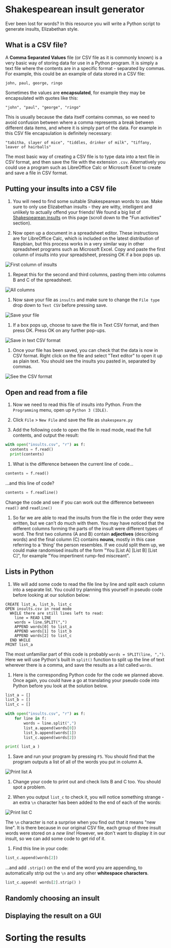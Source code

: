 # Shakespearean insult generator

Ever been lost for words? In this resource you will write a Python script to generate insults, Elizabethan style.

## What is a CSV file?

A **Comma Separated Values** file (or CSV file as it is commonly known) is a very basic way of storing data for use in a Python program. It is simply a text file where the contents are in a specific format - separated by commas. For example, this could be an example of data stored in a CSV file:

```CSV
john, paul, george, ringo
```

Sometimes the values are **encapsulated**, for example they may be encapsulated with quotes like this:

```CSV
"john", "paul", "george", "ringo"
```

This is usually because the data itself contains commas, so we need to avoid confusion between where a comma represents a break between different data items, and where it is simply part of the data. For example in this CSV file encapsulation is definitely necessary:

```CSV
"tabitha, slayer of mice", "tiddles, drinker of milk", "tiffany, leaver of hairballs"
```
The most basic way of creating a CSV file is to type data into a text file in CSV format, and then save the file with the extension `.csv`. Alternatively you could use a program such as LibreOffice Calc or Microsoft Excel to create and save a file in CSV format.

## Putting your insults into a CSV file

1. You will need to find some suitable Shakespearean words to use. Make sure to only use Elizabethan insults - they are witty, intelligent and unlikely to actually offend your friends! We found a big list of [Shakespearean insults](https://www.theatrefolk.com/free-resources) on this page (scroll down to the "Fun activities" section).

1. Now open up a document in a spreadsheet editor. These instructions are for LibreOffice Calc, which is included on the latest distribution of Raspbian, but this process works in a very similar way in other spreadsheet programs such as Microsoft Excel. Copy and paste the first column of insults into your spreadsheet, pressing OK if a box pops up.

  ![First column of insults](images/first-column.png)

1. Repeat this for the second and third columns, pasting them into columns B and C of the spreadsheet.

  ![All columns](images/all-cols.png)

1. Now save your file as `insults` and make sure to change the `File type` drop down to `Text CSV` before pressing save.

  ![Save your file](images/saving-file.png)

1. If a box pops up, choose to save the file in Text CSV format, and then press OK. Press OK on any further pop-ups.

  ![Save in text CSV format](images/use-text-csv.png)

1. Once your file has been saved, you can check that the data is now in CSV format. Right click on the file and select "Text editor" to open it up as plain text. You should see the insults you pasted in, separated by commas.

  ![See the CSV format](images/see-format.png)

## Open and read from a file

1. Now we need to read this file of insults into Python. From the `Programming` menu, open up `Python 3 (IDLE)`.

1. Click `File` > `New File` and save the file as `shakespeare.py`

1. Add the following code to open the file in read mode, read the full contents, and output the result:

  ```python
  with open("insults.csv", "r") as f:
    contents = f.read()
    print(contents)
  ```

1. What is the difference between the current line of code...

  ```Python
  contents = f.read()
  ```

  ...and this line of code?

  ```Python
  contents = f.readline()
  ```

  Change the code and see if you can work out the difference betweeen `read()` and `readline()`

1. So far we are able to read the insults from the file in the order they were written, but we can't do much with them. You may have noticed that the different columns forming the parts of the insult were different types of word. The first two columns (A and B) contain **adjectives** (describing words) and the final column (C) contains **nouns**, mostly in this case referring to a 'thing' the person resembles. If we could split them up, we could make randomised insults of the form "You [List A] [List B] [List C]", for example "You impertinent rump-fed miscreant".

## Lists in Python

1. We will add some code to read the file line by line and split each column into a separate list. You could try planning this yourself in pseudo code before looking at our solution below:

  ```
  CREATE list_a, list_b, list_c
  OPEN insults.csv in read mode
    WHILE there are still lines left to read:
      line = READ LINE
      words = line.SPLIT(",")
      APPEND words[0] to list_a
      APPEND words[1] to list_b
      APPEND words[2] to list_c
    END WHILE
  PRINT list_a
  ```

  The most unfamiliar part of this code is probably `words = SPLIT(line, ",")`. Here we will use Python's built in `split()` function to split up the line of text wherever there is a comma, and save the results as a list called `words`.

1. Here is the corresponding Python code for the code we planned above. Once again, you could have a go at translating your pseudo code into Python before you look at the solution below.

  ```python
  list_a = []
  list_b = []
  list_c = []

  with open("insults.csv", "r") as f:
      for line in f:
          words = line.split(",")
          list_a.append(words[0])
          list_b.append(words[1])
          list_c.append(words[2])

  print( list_a )

  ```
1. Save and run your program by pressing `F5`. You should find that the program outputs a list of all of the words you put in column A.

  ![Print list A](images/output-a.png)

1. Change your code to print out and check lists B and C too. You should spot a problem.

1. When you output `list_c` to check it, you will notice something strange - an extra `\n` character has been added to the end of each of the words:

  ![Print list C](images/output-c.png)

  The `\n` character is not a surprise when you find out that it means "new line". It is there because in our original CSV file, each group of three insult words were stored on a *new line*! However, we don't want to display it in our insult, so we can add some code to get rid of it.

1. Find this line in your code:

  ```python
  list_c.append(words[2])
  ```

  ...and add `.strip()` on the end of the word you are appending, to automatically strip out the `\n` and any other **whitespace characters**.

  ```python
  list_c.append( words[2].strip() )
  ```

## Randomly choosing an insult

## Displaying the result on a GUI

# Sorting the results
